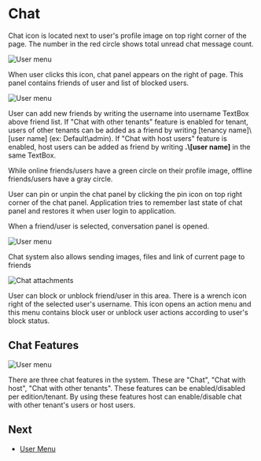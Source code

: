 # Chat

Chat icon is located next to user's profile image on top right corner of the page. The number in the red circle shows total unread chat message count.

<img src="images/chat-icon-1.png" alt="User menu" class="img-thumbnail" />

When user clicks this icon, chat panel appears on the right of page. This panel contains friends of user and list of blocked users.

<img src="images/chat-friends-1.png" alt="User menu" class="img-thumbnail" />

User can add new friends by writing the username into username TextBox above friend list. If "Chat with other tenants" feature is enabled for tenant, users of other tenants can be added as a friend by writing
\[tenancy name\]\\\[user name\] (ex: Default\\admin). If "Chat with host users" feature is enabled, host users can be added as friend by writing  **.\\\[user name\]** in the same TextBox.

While online friends/users have a green circle on their profile image, offline friends/users have a gray circle.

User can pin or unpin the chat panel by clicking the pin icon on top right corner of the chat panel. Application tries to remember last state of chat panel and restores it when user login to application.

When a friend/user is selected, conversation panel is opened.

<img src="images/chat-conversation-1.png" alt="User menu" class="img-thumbnail" />

Chat system also allows sending images, files and link of current page to friends

<img src="images/chat-attachments-core.png" alt="Chat attachments" class="img-thumbnail" />

User can block or unblock friend/user in this area. There is a wrench icon right of the selected user's username. This icon opens an action menu and this menu contains block user or unblock user actions according to user's block status.

## Chat Features

<img src="images/chat-features-1.png" alt="User menu" class="img-thumbnail" />

There are three chat features in the system. These are "Chat", "Chat with host", "Chat with other tenants". These features can be enabled/disabled per edition/tenant. By using these features host can enable/disable chat with other tenant's users or host users.

## Next

- [User Menu](Features-Angular-User-Menu)

